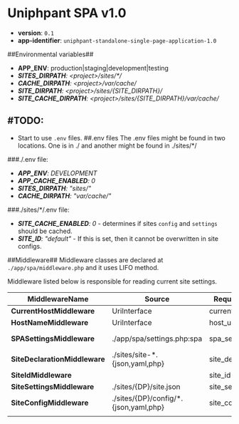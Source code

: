 # Uniphpant SPA v1.0
* **version**: 	`0.1`
* **app-identifier**: `uniphpant-standalone-single-page-application-1.0`

##Environmental variables##
* **APP_ENV**: production|staging|development|testing
* ***SITES_DIRPATH**: <project\>/sites/\*/*
* ***CACHE_DIRPATH**: <project\>/var/cache/*
* ***SITE_DIRPATH**: <project\>/sites/\{SITE_DIRPATH}/*
* ***SITE_CACHE_DIRPATH**: <project\>/sites/\{SITE_DIRPATH}/var/cache/*

## #TODO:
* Start to use `.env` files.
##.env files
The .env files might be found in two locations. One is in ./ and another might be found in ./sites/*/

###./.env file:
* ***APP_ENV**: DEVELOPMENT*
* ***APP_CACHE_ENABLED**: 0*
* ***SITES_DIRPATH**: "sites/"*
* ***CACHE_DIRPATH**: "var/cache/"*

###./sites/*/.env file:
* ***SITE_CACHE_ENABLED**: 0* - determines if sites `config` and `settings` should be cached.
* ***SITE_ID**: "default"* - If this is set, then it cannot be overwritten in site configs.

##Middleware##
Middleware classes are declared at `./app/spa/middleware.php` and it uses LIFO method.

Middleware listed below is responsible for reading current site settings.

|MiddlewareName               |Source                                      |Request Attr    |                     |Cache                            |Description|
|-----------------------------|--------------------------------------------|----------------|---------------------|---------------------------------|-----------|
|**CurrentHostMiddleware**    |UriInterface                                |current_host    |host\{:port}         |NA                               |
|**HostNameMiddleware**       |UriInterface                                |host_url        |schema://host\{:port}|NA                               |
|**SPASettingsMiddleware**    |./app/spa/settings.php:spa                  |spa_settings    |                     |NA                               |Gets cache settings. 'declaration','settings','config'
|**SiteDeclarationMiddleware**|./sites/site-*.\{json,yaml,php}             |site_declaration|                     |./var/cache/sites.php            |Find by current_host
|**SiteIdMiddleware**         |                                            |site_id         |                     |NA                               |
|**SiteSettingsMiddleware**   |./sites/\{DP}/site.json               |site_settings   |                     |./sites/\{DP}/var/cache/site.php |
|**SiteConfigMiddleware**     |./sites/\{DP}/config/*.\{json,yaml,php}|site_config     |                     |                                 |
|                             |                                            |                |                     |                                 |
